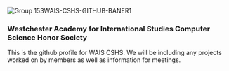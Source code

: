 ![Group 153WAIS-CSHS-GITHUB-BANER1](https://github.com/WAIScshs/WAIScshs/assets/159191993/64befaf9-8bb9-4979-8fdc-2c4914892cb6)

### Westchester Academy for International Studies Computer Science Honor Society ###
This is the github profile for WAIS CSHS. We will be including any projects worked on by members as well as information for meetings.
